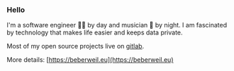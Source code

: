 ### Hello 

I'm a software engineer 👨‍💻 by day and musician 🎸 by night. I am fascinated by technology that makes life easier and keeps data private. 

Most of my open source projects live on [gitlab](https://gitlab.com/christophbeberweil).

More details: [https://beberweil.eu](https://beberweil.eu)